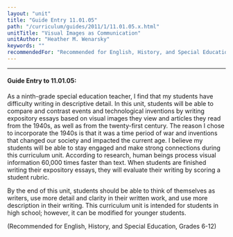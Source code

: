 ```yaml
---
layout: "unit"
title: "Guide Entry 11.01.05"
path: "/curriculum/guides/2011/1/11.01.05.x.html"
unitTitle: "Visual Images as Communication"
unitAuthor: "Heather M. Wenarsky"
keywords: ""
recommendedFor: "Recommended for English, History, and Special Education, Grades 6-12"
---
```

<body>
<hr/>
<h4>
Guide Entry to 11.01.05:
</h4>
<p>
As a ninth-grade special education teacher, I find that my students have difficulty writing in descriptive detail. In this unit, students will be able to compare and contrast events and technological inventions by writing expository essays based on visual images they view and articles they read from the 1940s, as well as from the twenty-first century. The reason I chose to incorporate the 1940s is that it was a time period of war and inventions that changed our society and impacted the current age. I believe my students will be able to stay engaged and make strong connections during this curriculum unit. According to research, human beings process visual information 60,000 times faster than text. When students are finished writing their expository essays, they will evaluate their writing by scoring a student rubric.
</p>
<p>
By the end of this unit, students should be able to think of themselves as writers, use more detail and clarity in their written work, and use more description in their writing. This curriculum unit is intended for students in high school; however, it can be modified for younger students.
</p>
<p>
(Recommended for English, History, and Special Education, Grades 6-12)
</p>
</body>